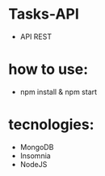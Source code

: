 # Tasks-API
 - API REST 

# how to use:
 - npm install & npm start
 
# tecnologies:
  - MongoDB
  - Insomnia
  - NodeJS
